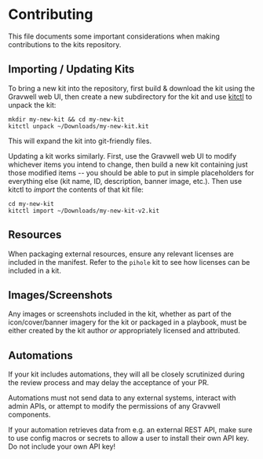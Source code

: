 # Contributing

This file documents some important considerations when making contributions to the kits repository.

## Importing / Updating Kits

To bring a new kit into the repository, first build & download the kit using the Gravwell web UI, then create a new subdirectory for the kit and use [kitctl](https://www.gravwell.io/blog/get-your-kits-into-git-with-kitctl) to unpack the kit:

```
mkdir my-new-kit && cd my-new-kit
kitctl unpack ~/Downloads/my-new-kit.kit
```

This will expand the kit into git-friendly files.

Updating a kit works similarly. First, use the Gravwell web UI to modify whichever items you intend to change, then build a new kit containing just those modified items -- you should be able to put in simple placeholders for everything else (kit name, ID, description, banner image, etc.). Then use kitctl to *import* the contents of that kit file:

```
cd my-new-kit
kitctl import ~/Downloads/my-new-kit-v2.kit
```

## Resources

When packaging external resources, ensure any relevant licenses are included in the manifest. Refer to the `pihole` kit to see how licenses can be included in a kit.

## Images/Screenshots

Any images or screenshots included in the kit, whether as part of the icon/cover/banner imagery for the kit or packaged in a playbook, must be either created by the kit author *or* appropriately licensed and attributed.

## Automations

If your kit includes automations, they will all be closely scrutinized during the review process and may delay the acceptance of your PR.

Automations must not send data to any external systems, interact with admin APIs, or attempt to modify the permissions of any Gravwell components.

If your automation retrieves data from e.g. an external REST API, make sure to use config macros or secrets to allow a user to install their own API key. Do not include your own API key!
